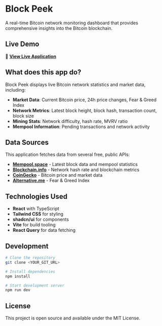 # Block Peek

A real-time Bitcoin network monitoring dashboard that provides comprehensive insights into the Bitcoin blockchain.

## Live Demo

🚀 **[View Live Application](https://app.lovable.dev/projects/de87270f-13ae-4d98-8e68-1abf942e6a94)**

## What does this app do?

Block Peek displays live Bitcoin network statistics and market data, including:

- **Market Data**: Current Bitcoin price, 24h price changes, Fear & Greed Index
- **Network Metrics**: Latest block height, block hash, transaction count, block size
- **Mining Stats**: Network difficulty, hash rate, MVRV ratio
- **Mempool Information**: Pending transactions and network activity

## Data Sources

This application fetches data from several free, public APIs:

- **[Mempool.space](https://mempool.space)** - Latest block data and mempool statistics
- **[Blockchain.info](https://blockchain.info)** - Network hash rate and blockchain metrics  
- **[CoinGecko](https://coingecko.com)** - Bitcoin price and market data
- **[Alternative.me](https://alternative.me)** - Fear & Greed Index

## Technologies Used

- **React** with TypeScript
- **Tailwind CSS** for styling
- **shadcn/ui** for components
- **Vite** for build tooling
- **React Query** for data fetching

## Development

```bash
# Clone the repository
git clone <YOUR_GIT_URL>

# Install dependencies
npm install

# Start development server
npm run dev
```

## License

This project is open source and available under the MIT License.
